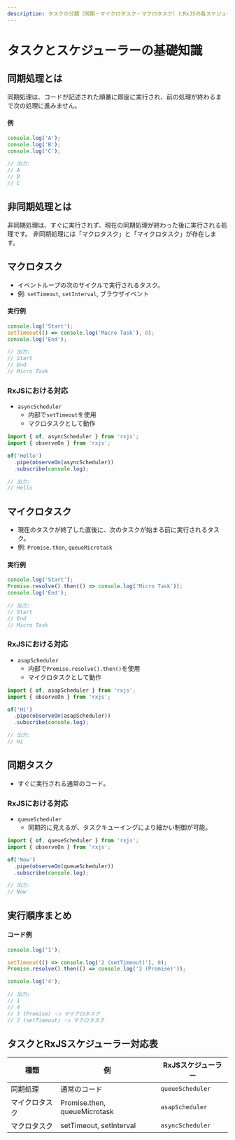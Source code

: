 ```yaml
---
description: タスクの分類（同期・マイクロタスク・マクロタスク）とRxJSの各スケジューラーとの対応関係を基本から解説します。
---
```


# タスクとスケジューラーの基礎知識

## 同期処理とは
同期処理は、コードが記述された順番に即座に実行され、前の処理が終わるまで次の処理に進みません。

#### 例
```ts
console.log('A');
console.log('B');
console.log('C');

// 出力:
// A
// B
// C
```


## 非同期処理とは
非同期処理は、すぐに実行されず、現在の同期処理が終わった後に実行される処理です。
非同期処理には「マクロタスク」と「マイクロタスク」が存在します。


## マクロタスク
- イベントループの次のサイクルで実行されるタスク。
- 例: `setTimeout`, `setInterval`, ブラウザイベント

#### 実行例
```ts
console.log('Start');
setTimeout(() => console.log('Macro Task'), 0);
console.log('End');

// 出力:
// Start
// End
// Micro Task
```

### RxJSにおける対応
- `asyncScheduler`
  - 内部で`setTimeout`を使用
  - マクロタスクとして動作

```ts
import { of, asyncScheduler } from 'rxjs';
import { observeOn } from 'rxjs';

of('Hello')
  .pipe(observeOn(asyncScheduler))
  .subscribe(console.log);

// 出力:
// Hello
```


## マイクロタスク
- 現在のタスクが終了した直後に、次のタスクが始まる前に実行されるタスク。
- 例: `Promise.then`, `queueMicrotask`

#### 実行例
```ts
console.log('Start');
Promise.resolve().then(() => console.log('Micro Task'));
console.log('End');

// 出力:
// Start
// End
// Micro Task
```

### RxJSにおける対応
- `asapScheduler`
  - 内部で`Promise.resolve().then()`を使用
  - マイクロタスクとして動作

```ts
import { of, asapScheduler } from 'rxjs';
import { observeOn } from 'rxjs';

of('Hi')
  .pipe(observeOn(asapScheduler))
  .subscribe(console.log);

// 出力:
// Hi
```


## 同期タスク
- すぐに実行される通常のコード。

### RxJSにおける対応
- `queueScheduler`
  - 同期的に見えるが、タスクキューイングにより細かい制御が可能。

```ts
import { of, queueScheduler } from 'rxjs';
import { observeOn } from 'rxjs';

of('Now')
  .pipe(observeOn(queueScheduler))
  .subscribe(console.log);

// 出力:
// Now
```


## 実行順序まとめ

#### コード例
```ts
console.log('1');

setTimeout(() => console.log('2 (setTimeout)'), 0);
Promise.resolve().then(() => console.log('3 (Promise)'));

console.log('4');

// 出力:
// 1
// 4
// 3 (Promise) 👈 マイクロタスク
// 2 (setTimeout) 👈 マクロタスク
```


## タスクとRxJSスケジューラー対応表

| 種類         | 例                          | RxJSスケジューラー  |
|--------------|------------------------------|---------------------|
| 同期処理     | 通常のコード                  | `queueScheduler`    |
| マイクロタスク | Promise.then, queueMicrotask | `asapScheduler`     |
| マクロタスク | setTimeout, setInterval      | `asyncScheduler`    |
